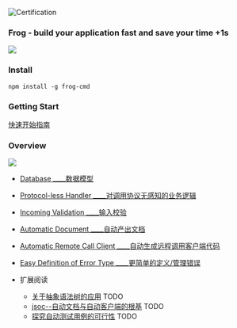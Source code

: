 ![Certification](http://fcc.lanhao.name/fcc-readme-icon/FreeCodeCamp-Chengdu/fcc.chengdu?_v=0.1.0)
### Frog - build your application fast and save your time +1s
![](http://bluestest.oss-cn-shanghai.aliyuncs.com/u=2760800048,436059731&fm=26&gp=0.jpg)

### Install

	npm install -g frog-cmd

### Getting Start

[快速开始指南](./docs/getting-start.md)

###  Overview

![](http://bluestest.oss-cn-shanghai.aliyuncs.com/frog.png)

- [Database ____数据模型](./docs/database.md)
	

- [Protocol-less Handler ____对调用协议无感知的业务逻辑](./docs/protocol-less-handler.md)

- [Incoming Validation ____输入校验](./docs/incoming-validation.md)

- [Automatic Document ____自动产出文档](./docs/automatic-document.md)

- [Automatic Remote Call Client ____自动生成远程调用客户端代码](./docs/automatic-remote-call-client.md)

- [Easy Definition of Error Type ____更简单的定义/管理错误](./docs/easy-definition-of-error-type.md)

- 扩展阅读
	
	- [关于抽象语法树的应用]() TODO
	- [jsoc--自动文档与自动客户端的根基]() TODO
	- [探究自动测试用例的可行性]() TODO
 